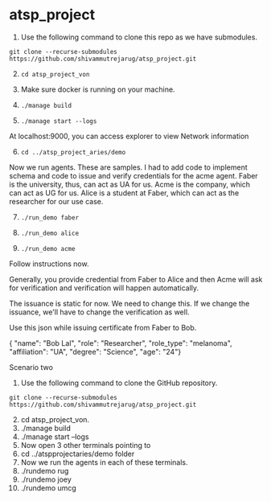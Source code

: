 # atsp_project

1. Use the following command to clone this repo as we have submodules. 

`git clone --recurse-submodules https://github.com/shivammutrejarug/atsp_project.git`

2. `cd atsp_project_von`

3. Make sure docker is running on your machine.

4. `./manage build`

5. `./manage start --logs`

At localhost:9000, you can access explorer to view Network information

6. `cd ../atsp_project_aries/demo`

Now we run agents. These are samples. I had to add code to implement schema and code to issue and verify credentials for the acme agent. Faber is the university, thus, can act as UA for us. Acme is the company, which can act as UG for us. Alice is a student at Faber, which can act as the researcher for our use case. 

7. `./run_demo faber`

8. `./run_demo alice`

9. `./run_demo acme`

Follow instructions now. 

Generally, you provide credential from Faber to Alice and then Acme will ask for verification and verification will happen automatically. 

The issuance is static for now. We need to change this. If we change the issuance, we'll have to change the verification as well. 

Use this json while issuing certificate from Faber to Bob.

{ "name": "Bob Lal", "role": "Researcher",  "role_type": "melanoma",  "affiliation": "UA", "degree": "Science", "age": "24"}

Scenario two

1)  Use the following command to clone the GitHub repository.

`git clone --recurse-submodules https://github.com/shivammutrejarug/atsp_project.git`

2)  cd atsp_project_von.
3) ./manage build
4) ./manage start –logs
5) Now open 3 other terminals pointing to
6) cd ../atspprojectaries/demo folder
7) Now we run the agents in each of these terminals.
8) ./rundemo rug
9) ./rundemo joey
10) ./rundemo umcg

